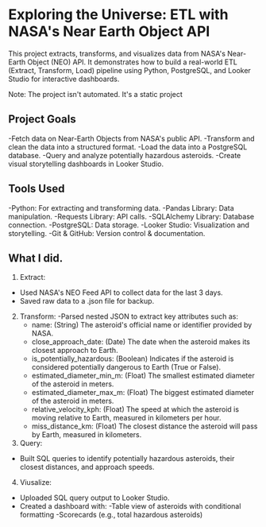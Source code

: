 # Exploring the Universe: ETL with NASA's Near Earth Object API

This project extracts, transforms, and visualizes data from NASA's Near-Earth Object (NEO) API. It demonstrates how to build a real-world ETL (Extract, Transform, Load) pipeline using Python, PostgreSQL, and Looker Studio for interactive dashboards.

Note: The project isn't automated. It's a static project

##  Project Goals

-Fetch data on Near-Earth Objects from NASA's public API.
-Transform and clean the data into a structured format.
-Load the data into a PostgreSQL database.
-Query and analyze potentially hazardous asteroids.
-Create visual storytelling dashboards in Looker Studio.

## Tools Used

-Python: For extracting and transforming data.
-Pandas Library: Data manipulation.
-Requests Library:	API calls.
-SQLAlchemy Library: Database connection.
-PostgreSQL: Data storage.
-Looker Studio: Visualization and storytelling.
-Git & GitHub: Version control & documentation.

## What I did.

1. Extract:
 - Used NASA's NEO Feed API to collect data for the last 3 days.
 - Saved raw data to a .json file for backup.
2. Transform:
 -Parsed nested JSON to extract key attributes such as:
    - name: (String) The asteroid's official name or identifier provided by NASA. 
    - close_approach_date: (Date) The date when the asteroid makes its closest approach to Earth.
    - is_potentially_hazardous: (Boolean) Indicates if the asteroid is considered potentially dangerous to Earth (True or False).
    - estimated_diameter_min_m: (Float)	The smallest estimated diameter of the asteroid in meters.
    - estimated_diameter_max_m: (Float)	The biggest estimated diameter of the asteroid in meters.
    - relative_velocity_kph: (Float)	The speed at which the asteroid is moving relative to Earth, measured in kilometers per hour.
    - miss_distance_km: (Float)	The closest distance the asteroid will pass by Earth, measured in kilometers.
3. Query:
 - Built SQL queries to identify potentially hazardous asteroids, their closest distances, and approach speeds.
4. Viusalize:
 - Uploaded SQL query output to Looker Studio.
 - Created a dashboard with:
    -Table view of asteroids with conditional formatting
    -Scorecards (e.g., total hazardous asteroids)


               
  

